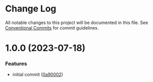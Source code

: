 # Change Log

All notable changes to this project will be documented in this file.
See [Conventional Commits](https://conventionalcommits.org) for commit guidelines.

# 1.0.0 (2023-07-18)


### Features

* initial commit ([0a90002](https://github.com/axellero-io/eslint/commit/0a90002a5bdcfae79bf0c94a2bdc3cf2719f42aa))
